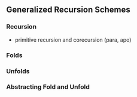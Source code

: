 ## Generalized Recursion Schemes

### Recursion


- primitive recursion and corecursion (para, apo)

### Folds


### Unfolds

### Abstracting Fold and Unfold
